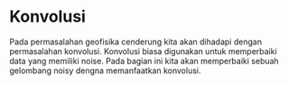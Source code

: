 # Konvolusi
Pada permasalahan geofisika cenderung kita akan dihadapi dengan permasalahan konvolusi. Konvolusi biasa digunakan untuk memperbaiki data yang memiliki noise. Pada bagian ini kita akan memperbaiki sebuah gelombang noisy dengna memanfaatkan konvolusi.
